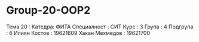 # Group-20-OOP2


Тема 20 :
Катедра: ФИТА
Специалност : СИТ
Курс : 3
Група : 4
Подгрупа : б
Илиян Костов : 19621609
Хакан Мехмедов : 19621700
